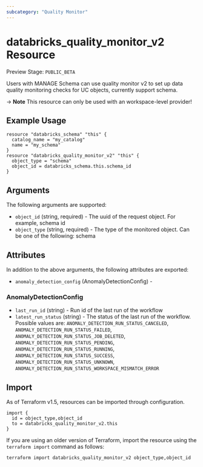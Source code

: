 ```yaml
---
subcategory: "Quality Monitor"
---
```

# databricks_quality_monitor_v2 Resource
Preview Stage: `PUBLIC_BETA`

Users with MANAGE Schema can use quality monitor v2 to set up data quality monitoring checks for UC objects, currently support schema. 


-> **Note** This resource can only be used with an workspace-level provider!


## Example Usage
```hcl
resource "databricks_schema" "this" {
  catalog_name = "my_catalog"
  name = "my_schema"
}
resource "databricks_quality_monitor_v2" "this" {
  object_type = "schema"
  object_id = databricks_schema.this.schema_id
}
```


## Arguments
The following arguments are supported:
* `object_id` (string, required) - The uuid of the request object. For example, schema id
* `object_type` (string, required) - The type of the monitored object. Can be one of the following: schema

## Attributes
In addition to the above arguments, the following attributes are exported:
* `anomaly_detection_config` (AnomalyDetectionConfig) - 

### AnomalyDetectionConfig
* `last_run_id` (string) - Run id of the last run of the workflow
* `latest_run_status` (string) - The status of the last run of the workflow. Possible values are: `ANOMALY_DETECTION_RUN_STATUS_CANCELED`, `ANOMALY_DETECTION_RUN_STATUS_FAILED`, `ANOMALY_DETECTION_RUN_STATUS_JOB_DELETED`, `ANOMALY_DETECTION_RUN_STATUS_PENDING`, `ANOMALY_DETECTION_RUN_STATUS_RUNNING`, `ANOMALY_DETECTION_RUN_STATUS_SUCCESS`, `ANOMALY_DETECTION_RUN_STATUS_UNKNOWN`, `ANOMALY_DETECTION_RUN_STATUS_WORKSPACE_MISMATCH_ERROR`

## Import
As of Terraform v1.5, resources can be imported through configuration.
```hcl
import {
  id = object_type,object_id
  to = databricks_quality_monitor_v2.this
}
```

If you are using an older version of Terraform, import the resource using the `terraform import` command as follows:
```sh
terraform import databricks_quality_monitor_v2 object_type,object_id
```